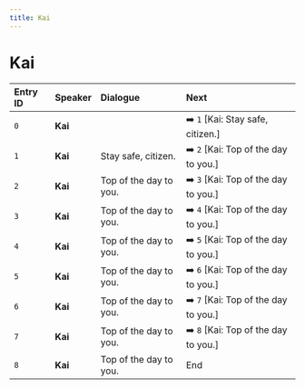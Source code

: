 ```yaml
---
title: Kai
---
```


# Kai


| Entry ID | Speaker | Dialogue | Next |
| :------- | :------ | :------- | :------------ |
| `0` | **Kai** |  | ➡️ `1` \[Kai: Stay safe, citizen\.\] |
| `1` | **Kai** | Stay safe, citizen\. | ➡️ `2` \[Kai: Top of the day to you\.\] |
| `2` | **Kai** | Top of the day to you\. | ➡️ `3` \[Kai: Top of the day to you\.\] |
| `3` | **Kai** | Top of the day to you\. | ➡️ `4` \[Kai: Top of the day to you\.\] |
| `4` | **Kai** | Top of the day to you\. | ➡️ `5` \[Kai: Top of the day to you\.\] |
| `5` | **Kai** | Top of the day to you\. | ➡️ `6` \[Kai: Top of the day to you\.\] |
| `6` | **Kai** | Top of the day to you\. | ➡️ `7` \[Kai: Top of the day to you\.\] |
| `7` | **Kai** | Top of the day to you\. | ➡️ `8` \[Kai: Top of the day to you\.\] |
| `8` | **Kai** | Top of the day to you\. | End |
